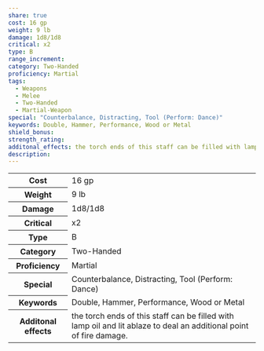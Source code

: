 ```yaml
---
share: true
cost: 16 gp
weight: 9 lb
damage: 1d8/1d8
critical: x2
type: B
range_increment: 
category: Two-Handed
proficiency: Martial
tags:
  - Weapons
  - Melee
  - Two-Handed
  - Martial-Weapon
special: "Counterbalance, Distracting, Tool (Perform: Dance)"
keywords: Double, Hammer, Performance, Wood or Metal
shield_bonus: 
strength_rating: 
additonal_effects: the torch ends of this staff can be filled with lamp oil and lit ablaze to deal an additional point of fire damage.
description: 
---
```

<p><span dir="ltr" style="overflow-x: auto;"><table><tbody><tr><th dir="ltr">Cost</th><td dir="ltr">16 gp</td></tr><tr><th dir="ltr">Weight</th><td dir="ltr">9 lb</td></tr><tr><th dir="ltr">Damage</th><td dir="ltr">1d8/1d8</td></tr><tr><th dir="ltr">Critical</th><td dir="ltr">x2</td></tr><tr><th dir="ltr">Type</th><td dir="ltr">B</td></tr><tr><th dir="ltr">Category</th><td dir="ltr">Two-Handed</td></tr><tr><th dir="ltr">Proficiency</th><td dir="ltr">Martial</td></tr><tr><th dir="ltr">Special</th><td dir="ltr">Counterbalance, Distracting, Tool (Perform: Dance)</td></tr><tr><th dir="ltr">Keywords</th><td dir="ltr">Double, Hammer, Performance, Wood or Metal</td></tr><tr><th dir="ltr">Additonal effects</th><td dir="ltr">the torch ends of this staff can be filled with lamp oil and lit ablaze to deal an additional point of fire damage.</td></tr></tbody></table></span></p>